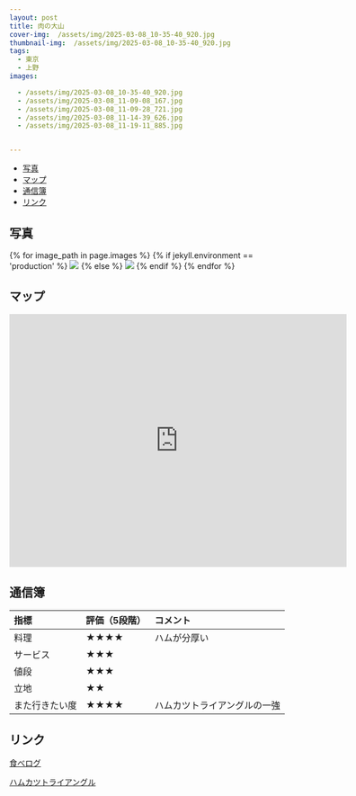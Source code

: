 ```yaml
---
layout: post
title: 肉の大山
cover-img:  /assets/img/2025-03-08_10-35-40_920.jpg
thumbnail-img:  /assets/img/2025-03-08_10-35-40_920.jpg
tags:
  - 東京
  - 上野
images:  

  - /assets/img/2025-03-08_10-35-40_920.jpg
  - /assets/img/2025-03-08_11-09-08_167.jpg
  - /assets/img/2025-03-08_11-09-28_721.jpg
  - /assets/img/2025-03-08_11-14-39_626.jpg
  - /assets/img/2025-03-08_11-19-11_885.jpg


---
```



<!-- TOC -->

- [写真](#写真)
- [マップ](#マップ)
- [通信簿](#通信簿)
- [リンク](#リンク)

<!-- /TOC -->

## 写真

{% for image_path in page.images %}
{% if jekyll.environment == 'production' %}
<img src="https://raw.githubusercontent.com/taira1117/fukuyama_izakaya/master/{{ image_path }}">
{% else %}
<img src="{{ image_path }}">
{% endif %}
{% endfor %}

## マップ

<iframe src="https://www.google.com/maps/embed?pb=!1m18!1m12!1m3!1d3239.64337899991!2d139.77524230000003!3d35.7103925!2m3!1f0!2f0!3f0!3m2!1i1024!2i768!4f13.1!3m3!1m2!1s0x60188e9e544efcb1%3A0xd62d92459e3c1d61!2z6IKJ44Gu5aSn5bGxIOS4iumHjuW6lw!5e0!3m2!1sja!2sjp!4v1741548947516!5m2!1sja!2sjp" width="600" height="450" style="border:0;" allowfullscreen="" loading="lazy" referrerpolicy="no-referrer-when-downgrade"></iframe>

## 通信簿

| 指標           | 評価（5段階） | コメント                     |
| :------------- | :------------ | :--------------------------- |
| 料理           | ★★★★      | ハムが分厚い                 |
| サービス       | ★★★        |                              |
| 値段           | ★★★        |                              |
| 立地           | ★★          |                              |
| また行きたい度 | ★★★★      | ハムカツトライアングルの一強 |

## リンク

[食べログ](https://tabelog.com/tokyo/A1311/A131101/13016728/)

[ハムカツトライアングル](https://www.nomooo.jp/article/2015/03/13/179.html)